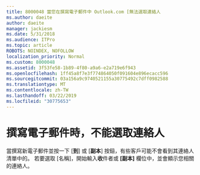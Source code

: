```yaml
---
title: 8000048 當您在撰寫電子郵件中 Outlook.com [無法選取連絡人
ms.author: daeite
author: daeite
manager: jackiesm
ms.date: 5/31/2018
ms.audience: ITPro
ms.topic: article
ROBOTS: NOINDEX, NOFOLLOW
localization_priority: Normal
ms.custom: 8000048
ms.assetid: 3f53fe58-1b89-4f80-a9a6-e2a719e6f943
ms.openlocfilehash: 1ff45a8f7e3f774864050f091604e896ecacc596
ms.sourcegitcommit: 03a156a9c9740521155a30775492c7dff0982588
ms.translationtype: MT
ms.contentlocale: zh-TW
ms.lasthandoff: 03/22/2019
ms.locfileid: "30775653"
---
```

# <a name="cant-select-contacts-when-composing-email"></a>撰寫電子郵件時，不能選取連絡人

當撰寫新電子郵件並按一下 [**到**] 或 [**副本**] 按鈕，有些客戶可能不會看到其連絡人清單中的。 若要選取 [名稱]，開始輸入**收**件者或 **[副本]** 欄位中，並會顯示您相關的連絡人。 
  

